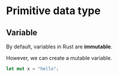 # Primitive data type

## Variable

By default, variables in Rust are **immutable**.

However, we can create a mutable variable.

```rust
let mut x = "hello";
```